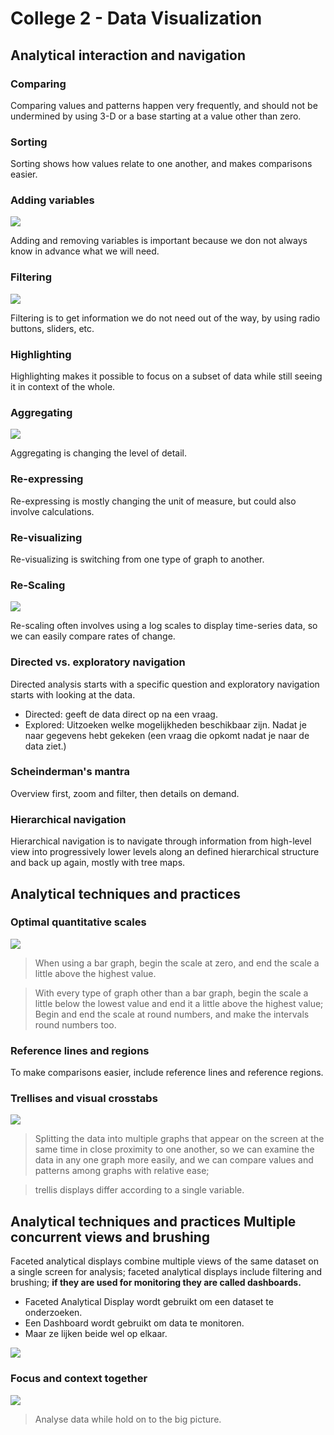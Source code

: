 # College 2 - Data Visualization

## Analytical interaction and navigation

### Comparing

Comparing values and patterns happen very frequently, and should not be undermined by using 3-D or a base starting at a value other than zero.

### Sorting

Sorting shows how values relate to one another, and makes comparisons easier.

### Adding variables

![](files/7.png)

Adding and removing variables is important because we don not always know in advance what we will need.

### Filtering

![](files/8.png)

Filtering is to get information we do not need out of the way, by using radio buttons, sliders, etc.

### Highlighting

Highlighting makes it possible to focus on a subset of data while still seeing it in context of the whole.

### Aggregating

![](files/9.png)

Aggregating is changing the level of detail.

### Re-expressing

Re-expressing is mostly changing the unit of measure, but could also involve calculations.

### Re-visualizing

Re-visualizing is switching from one type of graph to another. 

### Re-Scaling

![](files/10.png)

Re-scaling often involves using a log scales to display time-series data, so we can easily compare rates of change.

### Directed vs. exploratory navigation

Directed analysis starts with a specific question and exploratory navigation starts with looking at the data.

* Directed: geeft de data direct op na een vraag. 
* Explored: Uitzoeken welke mogelijkheden beschikbaar zijn. Nadat je naar gegevens hebt gekeken (een vraag die opkomt nadat je naar de data ziet.)

### Scheinderman's mantra

Overview first, zoom and filter, then details on demand.

### Hierarchical navigation

Hierarchical navigation is to navigate through information from high-level view into progressively lower levels along an defined hierarchical structure and back up again, mostly with tree maps.

## Analytical techniques and practices

### Optimal quantitative scales

![](files/11.png)

> When using a bar graph, begin the scale at zero, and end the scale a little above the highest value.

> With every type of graph other than a bar graph, begin the scale a little below the lowest value and end it a little above the highest value; Begin and end the scale at round numbers, and make the intervals round numbers too.

### Reference lines and regions

To make comparisons easier, include reference lines and reference regions.

### Trellises and visual crosstabs

![](files/12.png)

> Splitting the data into multiple graphs that appear on the screen at the same time in close proximity to one another, so we can examine the data in any one graph more easily, and we can compare values and patterns among graphs with relative ease;

> trellis displays differ according to a single variable.

## Analytical techniques and practices Multiple concurrent views and brushing 

Faceted analytical displays combine multiple views of the same dataset on a single screen for analysis; faceted analytical displays include filtering and brushing; **if they are used for monitoring they are called dashboards.**

* Faceted Analytical Display wordt gebruikt om een dataset te onderzoeken. 
* Een Dashboard wordt gebruikt om data te monitoren. 
* Maar ze lijken beide wel op elkaar. 

![](files/13.png)

### Focus and context together

![](files/14.png)

> Analyse data while hold on to the big picture.